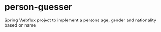 # person-guesser
Spring Webflux project to implement a persons age, gender and nationality based on name
